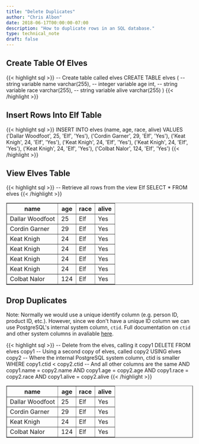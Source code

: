 ```yaml
---
title: "Delete Duplicates"
author: "Chris Albon"
date: 2018-06-17T00:00:00-07:00
description: "How to duplicate rows in an SQL database."
type: technical_note
draft: false
---
```


## Create Table Of Elves

{{< highlight sql >}}
-- Create table called elves
CREATE TABLE elves (
    -- string variable
    name varchar(255),
    -- integer variable
    age int,
    -- string variable
    race varchar(255),
    -- string variable
    alive varchar(255)
)
{{< /highlight >}}

## Insert Rows Into Elf Table

{{< highlight sql >}}
INSERT INTO elves (name, age, race, alive)
VALUES ('Dallar Woodfoot', 25, 'Elf', 'Yes'),
       ('Cordin Garner', 29, 'Elf', 'Yes'),
       ('Keat Knigh', 24, 'Elf', 'Yes'),
       ('Keat Knigh', 24, 'Elf', 'Yes'),
       ('Keat Knigh', 24, 'Elf', 'Yes'),
       ('Keat Knigh', 24, 'Elf', 'Yes'),
       ('Colbat Nalor', 124, 'Elf', 'Yes')
{{< /highlight >}}

## View Elves Table

{{< highlight sql >}}
-- Retrieve all rows from the view Elf
SELECT * FROM elves
{{< /highlight >}}
<table border="1" style="border-collapse:collapse">
<tr><th>name</th><th>age</th><th>race</th><th>alive</th></tr>
<tr><td>Dallar Woodfoot</td><td>25</td><td>Elf</td><td>Yes</td></tr>
<tr><td>Cordin Garner</td><td>29</td><td>Elf</td><td>Yes</td></tr>
<tr><td>Keat Knigh</td><td>24</td><td>Elf</td><td>Yes</td></tr>
<tr><td>Keat Knigh</td><td>24</td><td>Elf</td><td>Yes</td></tr>
<tr><td>Keat Knigh</td><td>24</td><td>Elf</td><td>Yes</td></tr>
<tr><td>Keat Knigh</td><td>24</td><td>Elf</td><td>Yes</td></tr>
<tr><td>Colbat Nalor</td><td>124</td><td>Elf</td><td>Yes</td></tr></table>

## Drop Duplicates

Note: Normally we would use a unique identify column (e.g. person ID, product ID, etc.). However, since we don't have a unique ID column we can use PostgreSQL's internal system column, `ctid`. Full documentation on `ctid` and other system columns in avaliable [here](https://www.postgresql.org/docs/9.2/static/ddl-system-columns.html).

{{< highlight sql >}}
-- Delete from the elves, calling it copy1
DELETE FROM elves copy1
-- Using a second copy of elves, called copy2
USING elves copy2
-- Where the internal PostgreSQL system column, ctid is smaller
WHERE copy1.ctid < copy2.ctid
  -- And all other columns are the same
  AND copy1.name = copy2.name
  AND copy1.age = copy2.age
  AND copy1.race = copy2.race
  AND copy1.alive = copy2.alive
{{< /highlight >}}
<table border="1" style="border-collapse:collapse">
<tr><th>name</th><th>age</th><th>race</th><th>alive</th></tr>
<tr><td>Dallar Woodfoot</td><td>25</td><td>Elf</td><td>Yes</td></tr>
<tr><td>Cordin Garner</td><td>29</td><td>Elf</td><td>Yes</td></tr>
<tr><td>Keat Knigh</td><td>24</td><td>Elf</td><td>Yes</td></tr>
<tr><td>Colbat Nalor</td><td>124</td><td>Elf</td><td>Yes</td></tr></table>